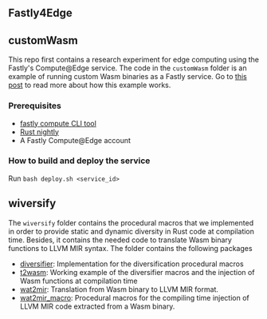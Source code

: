 ## Fastly4Edge

## customWasm

This repo first contains a research experiment for edge computing using the Fastly's Compute@Edge service. The code in the `customWasm` folder is an example of running custom Wasm binaries as a Fastly service. Go to [this post](https://www.jacarte.net/blog/2021/HandMadeWasmDeploInFastly/) to read more about how this example works.

### Prerequisites

- [fastly compute CLI tool](https://developer.fastly.com/learning/compute/)
- [Rust nightly](https://www.oreilly.com/library/view/rust-programming-by/9781788390637/e07dc768-de29-482e-804b-0274b4bef418.xhtml)
- A Fastly Compute@Edge account

### How to build and deploy the service 

Run `bash deploy.sh <service_id>`

## wiversify

The `wiversify` folder contains the procedural macros that we implemented in order to provide static and dynamic diversity in Rust code at compilation time. Besides, it contains the needed code to translate Wasm binary functions to LLVM MIR syntax. The folder contains the following packages

- [diversifier](/diversifier): Implementation for the diversification procedural macros
- [t2wasm](/t2wasm): Working example of the diversifier macros and the injection of Wasm functions at compilation time
- [wat2mir](/wat2mir): Translation from Wasm binary to LLVM MIR format.
- [wat2mir_macro](/wat2mir_macro): Procedural macros for the compiling time injection of LLVM MIR code extracted from a Wasm binary.